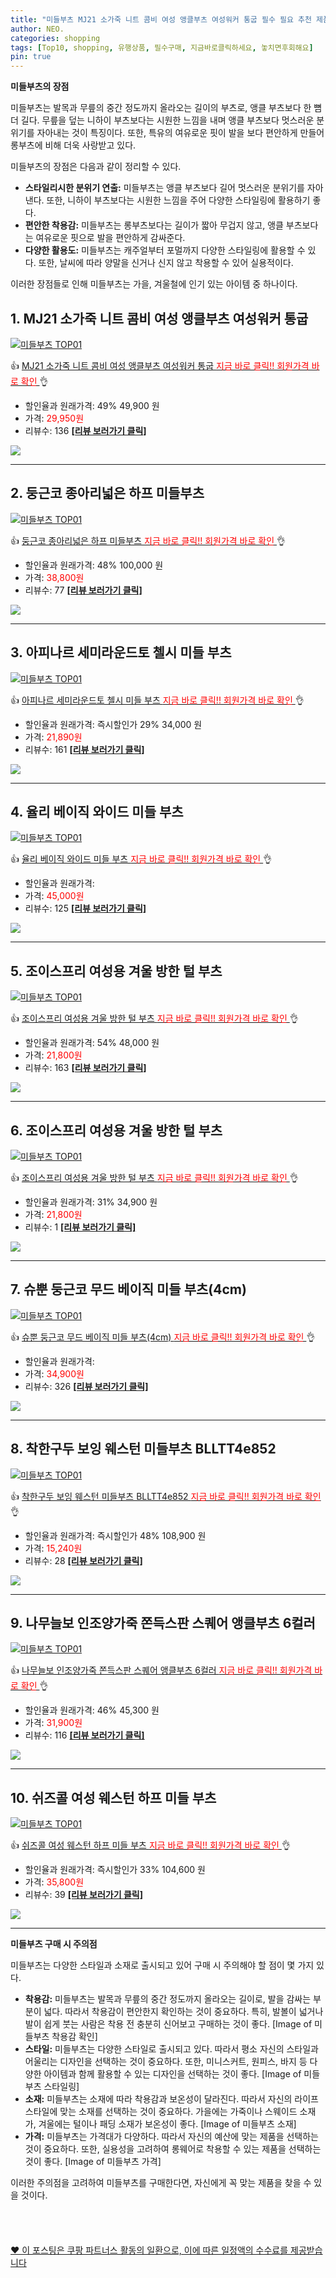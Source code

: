 ```yaml
---
title: "미들부츠 MJ21 소가죽 니트 콤비 여성 앵클부츠 여성워커 통굽 필수 필요 추천 제품 비교 최저 가격 비교 장점 구매 후기 구매평"
author: NEO.
categories: shopping
tags: [Top10, shopping, 유행상품, 필수구매, 지금바로클릭하세요, 놓치면후회해요]
pin: true
---
```

**미들부츠의 장점**

미들부츠는 발목과 무릎의 중간 정도까지 올라오는 길이의 부츠로, 앵클 부츠보다 한 뼘 더 길다. 무릎을 덮는 니하이 부츠보다는 시원한 느낌을 내며 앵클 부츠보다 멋스러운 분위기를 자아내는 것이 특징이다. 또한, 특유의 여유로운 핏이 발을 보다 편안하게 만들어 롱부츠에 비해 더욱 사랑받고 있다.

미들부츠의 장점은 다음과 같이 정리할 수 있다.

* **스타일리시한 분위기 연출:** 미들부츠는 앵클 부츠보다 길어 멋스러운 분위기를 자아낸다. 또한, 니하이 부츠보다는 시원한 느낌을 주어 다양한 스타일링에 활용하기 좋다.
* **편안한 착용감:** 미들부츠는 롱부츠보다는 길이가 짧아 무겁지 않고, 앵클 부츠보다는 여유로운 핏으로 발을 편안하게 감싸준다.
* **다양한 활용도:** 미들부츠는 캐주얼부터 포멀까지 다양한 스타일링에 활용할 수 있다. 또한, 날씨에 따라 양말을 신거나 신지 않고 착용할 수 있어 실용적이다.

이러한 장점들로 인해 미들부츠는 가을, 겨울철에 인기 있는 아이템 중 하나이다.

   

## 1. MJ21 소가죽 니트 콤비 여성 앵클부츠 여성워커 통굽

[![미들부츠 TOP01](https://thumbnail10.coupangcdn.com/thumbnails/remote/490x490ex/image/vendor_inventory/d213/cedcde7547e443f30578af8251ea9a6778094021eb461e914256d12b7c0f.jpg)](https://link.coupang.com/re/AFFSDP?lptag=AF3617701&subid=GithubCoopas&pageKey=7776106170&traceid=V0-153&itemId=21005988609&vendorItemId=88069840509)


👍 [MJ21 소가죽 니트 콤비 여성 앵클부츠 여성워커 통굽 <font color=red> 지금 바로 클릭!! 회원가격 바로 확인 </font> ](https://link.coupang.com/re/AFFSDP?lptag=AF3617701&subid=GithubCoopas&pageKey=7776106170&traceid=V0-153&itemId=21005988609&vendorItemId=88069840509) 👌 


- 할인율과 원래가격: 49%  49,900   원
- 가격: <span style='color:red'>29,950원</span>
- 리뷰수: 136  [**[리뷰 보러가기 클릭]**](https://link.coupang.com/re/AFFSDP?lptag=AF3617701&subid=GithubCoopas&pageKey=7776106170&traceid=V0-153&itemId=21005988609&vendorItemId=88069840509)

[![](/discount_price.png)](https://link.coupang.com/re/AFFSDP?lptag=AF3617701&subid=GithubCoopas&pageKey=7776106170&traceid=V0-153&itemId=21005988609&vendorItemId=88069840509)

---


   

## 2. 둥근코 종아리넓은 하프 미들부츠

[![미들부츠 TOP01](https://thumbnail9.coupangcdn.com/thumbnails/remote/490x490ex/image/vendor_inventory/3108/2dc2c3aad71a9b52ffc45454cccce68a29a5ee71857918ad2cd77c7c9d49.jpg)](https://link.coupang.com/re/AFFSDP?lptag=AF3617701&subid=GithubCoopas&pageKey=7164204152&traceid=V0-153&itemId=18035725562&vendorItemId=85485791960)


👍 [둥근코 종아리넓은 하프 미들부츠 <font color=red> 지금 바로 클릭!! 회원가격 바로 확인 </font> ](https://link.coupang.com/re/AFFSDP?lptag=AF3617701&subid=GithubCoopas&pageKey=7164204152&traceid=V0-153&itemId=18035725562&vendorItemId=85485791960) 👌 


- 할인율과 원래가격: 48%  100,000   원
- 가격: <span style='color:red'>38,800원</span>
- 리뷰수: 77  [**[리뷰 보러가기 클릭]**](https://link.coupang.com/re/AFFSDP?lptag=AF3617701&subid=GithubCoopas&pageKey=7164204152&traceid=V0-153&itemId=18035725562&vendorItemId=85485791960)

[![](/discount_price.png)](https://link.coupang.com/re/AFFSDP?lptag=AF3617701&subid=GithubCoopas&pageKey=7164204152&traceid=V0-153&itemId=18035725562&vendorItemId=85485791960)

---


   

## 3. 아피나르 세미라운드토 첼시 미들 부츠

[![미들부츠 TOP01](https://thumbnail10.coupangcdn.com/thumbnails/remote/490x490ex/image/retail/images/2953154767514496-98c30494-b377-4414-912c-197feb65f446.jpg)](https://link.coupang.com/re/AFFSDP?lptag=AF3617701&subid=GithubCoopas&pageKey=6890344460&traceid=V0-153&itemId=16540078106&vendorItemId=83726782034)


👍 [아피나르 세미라운드토 첼시 미들 부츠 <font color=red> 지금 바로 클릭!! 회원가격 바로 확인 </font> ](https://link.coupang.com/re/AFFSDP?lptag=AF3617701&subid=GithubCoopas&pageKey=6890344460&traceid=V0-153&itemId=16540078106&vendorItemId=83726782034) 👌 


- 할인율과 원래가격: 즉시할인가 29%  34,000   원
- 가격: <span style='color:red'>21,890원</span>
- 리뷰수: 161  [**[리뷰 보러가기 클릭]**](https://link.coupang.com/re/AFFSDP?lptag=AF3617701&subid=GithubCoopas&pageKey=6890344460&traceid=V0-153&itemId=16540078106&vendorItemId=83726782034)

[![](/discount_price.png)](https://link.coupang.com/re/AFFSDP?lptag=AF3617701&subid=GithubCoopas&pageKey=6890344460&traceid=V0-153&itemId=16540078106&vendorItemId=83726782034)

---


   

## 4. 율리 베이직 와이드 미들 부츠

[![미들부츠 TOP01](https://thumbnail10.coupangcdn.com/thumbnails/remote/490x490ex/image/rs_quotation_api/a1ytkevd/00ccea28dbdc46e6bc9264f129d19a48.jpg)](https://link.coupang.com/re/AFFSDP?lptag=AF3617701&subid=GithubCoopas&pageKey=6171185903&traceid=V0-153&itemId=12047161904&vendorItemId=79319354365)


👍 [율리 베이직 와이드 미들 부츠 <font color=red> 지금 바로 클릭!! 회원가격 바로 확인 </font> ](https://link.coupang.com/re/AFFSDP?lptag=AF3617701&subid=GithubCoopas&pageKey=6171185903&traceid=V0-153&itemId=12047161904&vendorItemId=79319354365) 👌 


- 할인율과 원래가격: 
- 가격: <span style='color:red'>45,000원</span>
- 리뷰수: 125  [**[리뷰 보러가기 클릭]**](https://link.coupang.com/re/AFFSDP?lptag=AF3617701&subid=GithubCoopas&pageKey=6171185903&traceid=V0-153&itemId=12047161904&vendorItemId=79319354365)

[![](/discount_price.png)](https://link.coupang.com/re/AFFSDP?lptag=AF3617701&subid=GithubCoopas&pageKey=6171185903&traceid=V0-153&itemId=12047161904&vendorItemId=79319354365)

---


   

## 5. 조이스프리 여성용 겨울 방한 털 부츠

[![미들부츠 TOP01](https://thumbnail10.coupangcdn.com/thumbnails/remote/490x490ex/image/vendor_inventory/3d0d/dad0f9b38f96ec6de2ffd36b012cfb2f97166ed29dfacaa753f83439ed9f.jpg)](https://link.coupang.com/re/AFFSDP?lptag=AF3617701&subid=GithubCoopas&pageKey=7677605353&traceid=V0-153&itemId=20498235695&vendorItemId=87576533105)


👍 [조이스프리 여성용 겨울 방한 털 부츠 <font color=red> 지금 바로 클릭!! 회원가격 바로 확인 </font> ](https://link.coupang.com/re/AFFSDP?lptag=AF3617701&subid=GithubCoopas&pageKey=7677605353&traceid=V0-153&itemId=20498235695&vendorItemId=87576533105) 👌 


- 할인율과 원래가격: 54%  48,000   원
- 가격: <span style='color:red'>21,800원</span>
- 리뷰수: 163  [**[리뷰 보러가기 클릭]**](https://link.coupang.com/re/AFFSDP?lptag=AF3617701&subid=GithubCoopas&pageKey=7677605353&traceid=V0-153&itemId=20498235695&vendorItemId=87576533105)

[![](/discount_price.png)](https://link.coupang.com/re/AFFSDP?lptag=AF3617701&subid=GithubCoopas&pageKey=7677605353&traceid=V0-153&itemId=20498235695&vendorItemId=87576533105)

---


   

## 6. 조이스프리 여성용 겨울 방한 털 부츠

[![미들부츠 TOP01](https://thumbnail7.coupangcdn.com/thumbnails/remote/490x490ex/image/vendor_inventory/d196/6e0f25af8cd1c756efdc4ebccb315beeb256fd7f23e22d3adb4595e3d129.jpg)](https://link.coupang.com/re/AFFSDP?lptag=AF3617701&subid=GithubCoopas&pageKey=7677605353&traceid=V0-153&itemId=20498235672&vendorItemId=87576533030)


👍 [조이스프리 여성용 겨울 방한 털 부츠 <font color=red> 지금 바로 클릭!! 회원가격 바로 확인 </font> ](https://link.coupang.com/re/AFFSDP?lptag=AF3617701&subid=GithubCoopas&pageKey=7677605353&traceid=V0-153&itemId=20498235672&vendorItemId=87576533030) 👌 


- 할인율과 원래가격: 31%  34,900   원
- 가격: <span style='color:red'>21,800원</span>
- 리뷰수: 1  [**[리뷰 보러가기 클릭]**](https://link.coupang.com/re/AFFSDP?lptag=AF3617701&subid=GithubCoopas&pageKey=7677605353&traceid=V0-153&itemId=20498235672&vendorItemId=87576533030)

[![](/discount_price.png)](https://link.coupang.com/re/AFFSDP?lptag=AF3617701&subid=GithubCoopas&pageKey=7677605353&traceid=V0-153&itemId=20498235672&vendorItemId=87576533030)

---


   

## 7. 슈뿐 둥근코 무드 베이직 미들 부츠(4cm)

[![미들부츠 TOP01](https://thumbnail9.coupangcdn.com/thumbnails/remote/490x490ex/image/vendor_inventory/0269/364d87a23655b2116c0f43e1a17eb4e3335c225aeaafb19bc5edb4fb4583.jpg)](https://link.coupang.com/re/AFFSDP?lptag=AF3617701&subid=GithubCoopas&pageKey=6866264127&traceid=V0-153&itemId=16412145310&vendorItemId=83603151360)


👍 [슈뿐 둥근코 무드 베이직 미들 부츠(4cm) <font color=red> 지금 바로 클릭!! 회원가격 바로 확인 </font> ](https://link.coupang.com/re/AFFSDP?lptag=AF3617701&subid=GithubCoopas&pageKey=6866264127&traceid=V0-153&itemId=16412145310&vendorItemId=83603151360) 👌 


- 할인율과 원래가격: 
- 가격: <span style='color:red'>34,900원</span>
- 리뷰수: 326  [**[리뷰 보러가기 클릭]**](https://link.coupang.com/re/AFFSDP?lptag=AF3617701&subid=GithubCoopas&pageKey=6866264127&traceid=V0-153&itemId=16412145310&vendorItemId=83603151360)

[![](/discount_price.png)](https://link.coupang.com/re/AFFSDP?lptag=AF3617701&subid=GithubCoopas&pageKey=6866264127&traceid=V0-153&itemId=16412145310&vendorItemId=83603151360)

---


   

## 8. 착한구두 보잉 웨스턴 미들부츠 BLLTT4e852

[![미들부츠 TOP01](https://thumbnail7.coupangcdn.com/thumbnails/remote/490x490ex/image/retail/images/111055320648864-163f52a2-f222-4bad-b126-a9efb3a24061.jpg)](https://link.coupang.com/re/AFFSDP?lptag=AF3617701&subid=GithubCoopas&pageKey=6820676646&traceid=V0-153&itemId=16164864885&vendorItemId=83360445632)


👍 [착한구두 보잉 웨스턴 미들부츠 BLLTT4e852 <font color=red> 지금 바로 클릭!! 회원가격 바로 확인 </font> ](https://link.coupang.com/re/AFFSDP?lptag=AF3617701&subid=GithubCoopas&pageKey=6820676646&traceid=V0-153&itemId=16164864885&vendorItemId=83360445632) 👌 


- 할인율과 원래가격: 즉시할인가 48%  108,900   원
- 가격: <span style='color:red'>15,240원</span>
- 리뷰수: 28  [**[리뷰 보러가기 클릭]**](https://link.coupang.com/re/AFFSDP?lptag=AF3617701&subid=GithubCoopas&pageKey=6820676646&traceid=V0-153&itemId=16164864885&vendorItemId=83360445632)

[![](/discount_price.png)](https://link.coupang.com/re/AFFSDP?lptag=AF3617701&subid=GithubCoopas&pageKey=6820676646&traceid=V0-153&itemId=16164864885&vendorItemId=83360445632)

---


   

## 9. 나무늘보 인조양가죽 쫀득스판 스퀘어 앵클부츠 6컬러

[![미들부츠 TOP01](https://thumbnail7.coupangcdn.com/thumbnails/remote/490x490ex/image/vendor_inventory/ce3d/b3305d449138fdd2cbad3e641c0aa7a3dbd936b7dfbc40d617649a94b5f6.jpg)](https://link.coupang.com/re/AFFSDP?lptag=AF3617701&subid=GithubCoopas&pageKey=4933411676&traceid=V0-153&itemId=6486449092&vendorItemId=73780733857)


👍 [나무늘보 인조양가죽 쫀득스판 스퀘어 앵클부츠 6컬러 <font color=red> 지금 바로 클릭!! 회원가격 바로 확인 </font> ](https://link.coupang.com/re/AFFSDP?lptag=AF3617701&subid=GithubCoopas&pageKey=4933411676&traceid=V0-153&itemId=6486449092&vendorItemId=73780733857) 👌 


- 할인율과 원래가격: 46%  45,300   원
- 가격: <span style='color:red'>31,900원</span>
- 리뷰수: 116  [**[리뷰 보러가기 클릭]**](https://link.coupang.com/re/AFFSDP?lptag=AF3617701&subid=GithubCoopas&pageKey=4933411676&traceid=V0-153&itemId=6486449092&vendorItemId=73780733857)

[![](/discount_price.png)](https://link.coupang.com/re/AFFSDP?lptag=AF3617701&subid=GithubCoopas&pageKey=4933411676&traceid=V0-153&itemId=6486449092&vendorItemId=73780733857)

---


   

## 10. 쉬즈콜 여성 웨스턴 하프 미들 부츠

[![미들부츠 TOP01](https://thumbnail10.coupangcdn.com/thumbnails/remote/490x490ex/image/vendor_inventory/4724/3badf881e3ae9e4c3d9e0e20ba6b7697be41a502ac8af8c1568ce7182108.jpg)](https://link.coupang.com/re/AFFSDP?lptag=AF3617701&subid=GithubCoopas&pageKey=7554149811&traceid=V0-153&itemId=19917457536&vendorItemId=86987185208)


👍 [쉬즈콜 여성 웨스턴 하프 미들 부츠 <font color=red> 지금 바로 클릭!! 회원가격 바로 확인 </font> ](https://link.coupang.com/re/AFFSDP?lptag=AF3617701&subid=GithubCoopas&pageKey=7554149811&traceid=V0-153&itemId=19917457536&vendorItemId=86987185208) 👌 


- 할인율과 원래가격: 즉시할인가 33%  104,600   원
- 가격: <span style='color:red'>35,800원</span>
- 리뷰수: 39  [**[리뷰 보러가기 클릭]**](https://link.coupang.com/re/AFFSDP?lptag=AF3617701&subid=GithubCoopas&pageKey=7554149811&traceid=V0-153&itemId=19917457536&vendorItemId=86987185208)

[![](/discount_price.png)](https://link.coupang.com/re/AFFSDP?lptag=AF3617701&subid=GithubCoopas&pageKey=7554149811&traceid=V0-153&itemId=19917457536&vendorItemId=86987185208)

---
**미들부츠 구매 시 주의점**

미들부츠는 다양한 스타일과 소재로 출시되고 있어 구매 시 주의해야 할 점이 몇 가지 있다.

* **착용감:** 미들부츠는 발목과 무릎의 중간 정도까지 올라오는 길이로, 발을 감싸는 부분이 넓다. 따라서 착용감이 편안한지 확인하는 것이 중요하다. 특히, 발볼이 넓거나 발이 쉽게 붓는 사람은 착용 전 충분히 신어보고 구매하는 것이 좋다.
[Image of 미들부츠 착용감 확인]
* **스타일:** 미들부츠는 다양한 스타일로 출시되고 있다. 따라서 평소 자신의 스타일과 어울리는 디자인을 선택하는 것이 중요하다. 또한, 미니스커트, 원피스, 바지 등 다양한 아이템과 함께 활용할 수 있는 디자인을 선택하는 것이 좋다.
[Image of 미들부츠 스타일링]
* **소재:** 미들부츠는 소재에 따라 착용감과 보온성이 달라진다. 따라서 자신의 라이프스타일에 맞는 소재를 선택하는 것이 중요하다. 가을에는 가죽이나 스웨이드 소재가, 겨울에는 털이나 패딩 소재가 보온성이 좋다.
[Image of 미들부츠 소재]
* **가격:** 미들부츠는 가격대가 다양하다. 따라서 자신의 예산에 맞는 제품을 선택하는 것이 중요하다. 또한, 실용성을 고려하여 롱웨어로 착용할 수 있는 제품을 선택하는 것이 좋다.
[Image of 미들부츠 가격]

이러한 주의점을 고려하여 미들부츠를 구매한다면, 자신에게 꼭 맞는 제품을 찾을 수 있을 것이다.<br><br><br><br><br> [ ❤  이 포스팅은 쿠팡 파트너스 활동의 일환으로, 이에 따른 일정액의 수수료를 제공받습니다](https://link.coupang.com/a/bcEFyh)